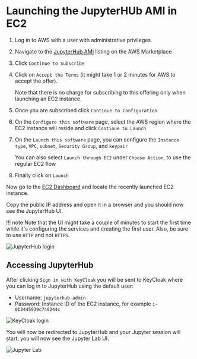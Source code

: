 # Launching the JupyterHUb AMI in EC2

1. Log in to AWS with a user with administrative privileges
1. Navigate to the
[JupyterHub AMI](https://aws.amazon.com/marketplace/pp/Daniel-Rodriguez-JupyterHub-multi-user-single-node/B07YSYZ2P6)
listing on the AWS Marketplace
1. Click `Continue to Subscribe`
1. Click on `Accept the Terms` (it might take 1 or 2 minutes for AWS to accept the offer).

    Note that there is no charge for subscribing to this offering only when launching an EC2 instance.

1. Once you are subscribed click `Continue to Configuration`
1. On the `Configure this software` page, select the AWS region where the EC2 instance will reside and click `Continue to Launch`
1. On the `Launch this software` page, you can configure the `Instance type`, `VPC`, `subnet`, `Security Group`, and `keypair`

    You can also select `Launch through EC2` under `Choose Action`, to use the regular EC2 flow

1. Finally click on `Launch`

Now go to the [EC2 Dashboard](https://console.aws.amazon.com/ec2) and locate the recently launched EC2 instance.

Copy the public IP address and open it in a browser and you should now see the JupyterHub UI.

!!! note
    Note that the UI might take a couple of minutes to start the first time
    while it's configuring the services and creating the first user.
    Also, be sure to use `HTTP` and not `HTTPS`.

![JupyterHub login](/assets/images/ami/jupyterhub/jupyterhub-login.png)

## Accessing JupyterHub

After clicking `Sign in with KeyCloak` you will be sent to KeyCloak where you
can log in to JupyterHub using the default user:

- Username: `jupyterhub-admin`
- Password: Instance ID of the EC2 instance, for example `i-0b3445939c749244c`

![KeyCloak login](/assets/images/ami/jupyterhub/keycloak-login.png)

You will now be redirected to JupyterHub and your Jupyter session will start,
you will now see the Jupyter Lab UI.

![Jupyter Lab](/assets/images/ami/jupyterhub/jupyter-lab.png)
